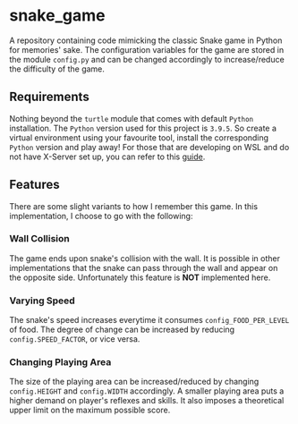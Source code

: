 # snake_game
A repository containing code mimicking the classic Snake game in Python for memories' sake. The configuration variables for the game are stored in the module `config.py` and can be changed accordingly to increase/reduce the difficulty of the game.

## Requirements
Nothing beyond the `turtle` module that comes with default `Python` installation. The `Python` version used for this project is `3.9.5`. So create a virtual environment using your favourite tool, install the corresponding `Python` version and play away! For those that are developing on WSL and do not have X-Server set up, you can refer to this [guide](https://techcommunity.microsoft.com/t5/windows-dev-appconsult/running-wsl-gui-apps-on-windows-10/ba-p/1493242).

## Features
There are some slight variants to how I remember this game. In this implementation, I choose to go with the following:

### Wall Collision
The game ends upon snake's collision with the wall. It is possible in other implementations that the snake can pass through the wall and appear on the opposite side. Unfortunately this feature is **NOT** implemented here.

### Varying Speed
The snake's speed increases everytime it consumes `config_FOOD_PER_LEVEL` of food. The degree of change can be increased by reducing `config.SPEED_FACTOR`, or vice versa.

### Changing Playing Area
The size of the playing area can be increased/reduced by changing `config.HEIGHT` and `config.WIDTH` accordingly. A smaller playing area puts a higher demand on player's reflexes and skills. It also imposes a theoretical upper limit on the maximum possible score.